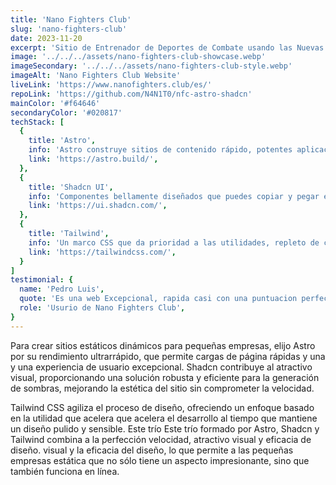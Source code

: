```yaml
---
title: 'Nano Fighters Club'
slug: 'nano-fighters-club'
date: 2023-11-20
excerpt: 'Sitio de Entrenador de Deportes de Combate usando las Nuevas tecnologías de Astro para crear máximo rendimientos en combinación con:'
image: '../../../assets/nano-fighters-club-showcase.webp'
imageSecondary: '../../../assets/nano-fighters-club-style.webp'
imageAlt: 'Nano Fighters Club Website'
liveLink: 'https://www.nanofighters.club/es/'
repoLink: 'https://github.com/N4N1T0/nfc-astro-shadcn'
mainColor: '#f64646'
secondaryColor: '#020817'
techStack: [
  {
    title: 'Astro',
    info: 'Astro construye sitios de contenido rápido, potentes aplicaciones web, dinámicas API de servidor dinámicas y todo lo demás.',
    link: 'https://astro.build/',
  },
  {
    title: 'Shadcn UI',
    info: 'Componentes bellamente diseñados que puedes copiar y pegar en tus aplicaciones. Accesibles. Personalizables. De código abierto.',
    link: 'https://ui.shadcn.com/',
  },
  {
    title: 'Tailwind',
    info: 'Un marco CSS que da prioridad a las utilidades, repleto de clases como flex, pt-4, text-center y rotate-90 que pueden componerse para construir cualquier diseño directamente en tu marcado.',
    link: 'https://tailwindcss.com/',
  }
]
testimonial: {
  name: 'Pedro Luis',
  quote: 'Es una web Excepcional, rapida casi con una puntuacion perfecta en los CORE WEV VITALS',
  role: 'Usurio de Nano Fighters Club',
}
---
```


  Para crear sitios estáticos dinámicos para pequeñas empresas, elijo Astro por su rendimiento ultrarrápido, que permite cargas de página rápidas y una y una experiencia de usuario excepcional. Shadcn contribuye al atractivo visual, proporcionando una solución robusta y eficiente para la generación de sombras, mejorando la estética del sitio sin comprometer la velocidad.

  Tailwind CSS agiliza el proceso de diseño, ofreciendo un enfoque basado en la utilidad que acelera que acelera el desarrollo al tiempo que mantiene un diseño pulido y sensible. Este trío Este trío formado por Astro, Shadcn y Tailwind combina a la perfección velocidad, atractivo visual y eficacia de diseño. visual y la eficacia del diseño, lo que permite a las pequeñas empresas estática que no sólo tiene un aspecto impresionante, sino que también funciona en línea.